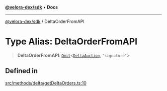 [**@velora-dex/sdk**](../README.md) • **Docs**

***

[@velora-dex/sdk](../globals.md) / DeltaOrderFromAPI

# Type Alias: DeltaOrderFromAPI

> **DeltaOrderFromAPI**: [`Omit`](../-internal-/type-aliases/Omit.md)\<[`DeltaAuction`](DeltaAuction.md), `"signature"`\>

## Defined in

[src/methods/delta/getDeltaOrders.ts:10](https://github.com/VeloraDEX/sdk/blob/feat/extend_delta_orders_filtering/src/methods/delta/getDeltaOrders.ts#L10)
